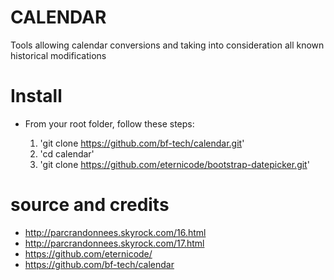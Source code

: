 # CALENDAR
Tools allowing calendar conversions and taking into consideration all known historical modifications

# Install #

* From your root folder, follow these steps:

  1. 'git clone https://github.com/bf-tech/calendar.git'
  2. 'cd calendar'
  3. 'git clone https://github.com/eternicode/bootstrap-datepicker.git'

# source and credits #

* http://parcrandonnees.skyrock.com/16.html
* http://parcrandonnees.skyrock.com/17.html
* https://github.com/eternicode/
* https://github.com/bf-tech/calendar

